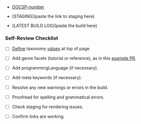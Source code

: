 <!-- Add a description of your PR here (optional) -->

- [DOCSP-number](https://jira.mongodb.org/browse/)
- [STAGING](paste the link to staging here)

- [LATEST BUILD LOG](paste the build here)

### Self-Review Checklist

- [ ] [Define](https://wiki.corp.mongodb.com/display/DE/Taxonomy+tagging+instructions) taxonomy [values](https://wiki.corp.mongodb.com/display/DE/Docs+Taxonomy) at top of page.
- [ ] Add genre facets (tutorial or reference), as in this [example PR](https://github.com/10gen/cloud-docs/pull/5042).
- [ ] Add programmingLanguage (if necessary).
- [ ] Add meta keywords (if necessary).
- [ ] Resolve any new warnings or errors in the build.
- [ ] Proofread for spelling and grammatical errors.
- [ ] Check staging for rendering issues.
- [ ] Confirm links are working.

